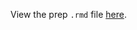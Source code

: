 View the prep `.rmd` file [here](https://github.com/OHI-Science/bhi-prep/blob/draft/prep/bottom_trawling/v2019/bottom_trawling_prep.rmd).
